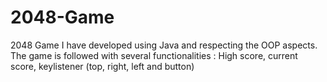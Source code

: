 # 2048-Game
2048 Game I have developed using Java and respecting the OOP aspects. The game is followed with several functionalities : High score, current score, keylistener (top, right, left and button)
